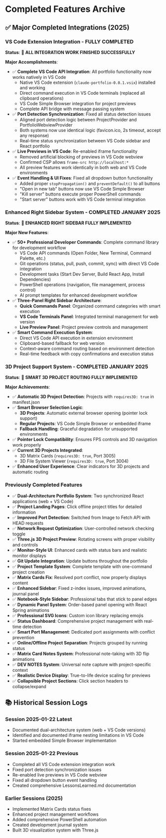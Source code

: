 # Completed Features Archive

## ✅ Major Completed Integrations (2025)

### VS Code Extension Integration - FULLY COMPLETED
**Status**: 🎉 **ALL INTEGRATION WORK FINISHED SUCCESSFULLY**

**Major Accomplishments**:
- ✅ **Complete VS Code API Integration**: All portfolio functionality now works natively in VS Code
  - Native VS Code extension (`claude-portfolio-0.0.1.vsix`) installed and working
  - Direct command execution in VS Code terminals (replaced all clipboard operations)
  - VS Code Simple Browser integration for project previews
  - Complete API bridge with message passing system
- ✅ **Port Detection Synchronization**: Fixed all status detection issues
  - Aligned port detection logic between ProjectProvider and PortfolioWebviewProvider
  - Both systems now use identical logic (favicon.ico, 2s timeout, accept any response)
  - Real-time status synchronization between VS Code sidebar and React portfolio
- ✅ **Live Previews in VS Code**: Re-enabled iframe functionality
  - Removed artificial blocking of previews in VS Code webview
  - Confirmed CSP allows `frame-src http://localhost:*`
  - All preview features work identically in both web and VS Code environments
- ✅ **Event Handling & UI Fixes**: Fixed all dropdown button functionality
  - Added proper `stopPropagation()` and `preventDefault()` to all buttons
  - "Open in new tab" buttons now use VS Code Simple Browser
  - "Kill server" buttons execute proper PowerShell commands
  - "Start server" buttons work with VS Code terminal integration

### Enhanced Right Sidebar System - COMPLETED JANUARY 2025
**Status**: 🎉 **ENHANCED RIGHT SIDEBAR FULLY IMPLEMENTED**

**Major New Features**:
- ✅ **50+ Professional Developer Commands**: Complete command library for development workflow
  - VS Code API commands (Open Folder, New Terminal, Command Palette, etc.)
  - Git operations (status, pull, push, commit, sync) with direct VS Code integration
  - Development tasks (Start Dev Server, Build React App, Install Dependencies)
  - PowerShell operations (navigation, file management, process control)
  - AI prompt templates for enhanced development workflow
- ✅ **Three-Panel Right Sidebar Architecture**: 
  - **Quick Commands Panel**: Organized command categories with smart execution
  - **VS Code Terminals Panel**: Integrated terminal management for web version
  - **Live Preview Panel**: Project preview controls and management
- ✅ **Smart Command Execution System**:
  - Direct VS Code API execution in extension environment
  - Clipboard-based fallback for web version
  - Context-aware command routing based on environment detection
  - Real-time feedback with copy confirmations and execution status

### 3D Project Support System - COMPLETED JANUARY 2025  
**Status**: 🎉 **SMART 3D PROJECT ROUTING FULLY IMPLEMENTED**

**Major Achievements**:
- ✅ **Automatic 3D Project Detection**: Projects with `requires3D: true` in manifest.json
- ✅ **Smart Browser Selection Logic**:
  - **3D Projects**: Automatic external browser opening (pointer lock support)
  - **Regular Projects**: VS Code Simple Browser or embedded iframe
  - **Fallback Handling**: Graceful degradation for unsupported environments
- ✅ **Pointer Lock Compatibility**: Ensures FPS controls and 3D navigation work properly
- ✅ **Current 3D Projects Integrated**:
  - 3D Matrix Cards (`requires3D: true`, Port 3005)
  - 3D File System Viewer (`requires3D: true`, Port 3004)
- ✅ **Enhanced User Experience**: Clear indicators for 3D projects and automatic routing

### Previously Completed Features  
- ✅ **Dual-Architecture Portfolio System**: Two synchronized React applications (web + VS Code)
- ✅ **Project Landing Pages**: Click offline project titles for detailed information
- ✅ **Improved Port Detection**: Switched from Image to Fetch API with HEAD requests
- ✅ **Network Request Optimization**: User-controlled network checking toggle
- ✅ **Three.js 3D Project Preview**: Rotating screens with proper visibility and controls
- ✅ **Monitor-Style UI**: Enhanced cards with status bars and realistic monitor displays
- ✅ **Git Update Integration**: Update buttons throughout the portfolio
- ✅ **Project Template System**: Complete template with one-command project creation
- ✅ **Matrix Cards Fix**: Resolved port conflict, now properly displays content
- ✅ **Enhanced Sidebar**: Fixed z-index issues, improved animations, journal panel
- ✅ **Notebook-Style Sidebar**: Professional tabs that stick to panel edges
- ✅ **Dynamic Panel System**: Order-based panel opening with React Spring animations
- ✅ **Professional SVG Icons**: Custom icon library replacing emojis
- ✅ **Status Dashboard**: Comprehensive project management with real-time detection
- ✅ **Smart Port Management**: Dedicated port assignments with conflict prevention
- ✅ **Online/Offline Project Separation**: Projects grouped by running status
- ✅ **Matrix Card Notes System**: Professional note-taking with 3D flip animations
- ✅ **DEV NOTES System**: Universal note capture with project-specific context
- ✅ **Realistic Device Display**: True-to-life device scaling for previews
- ✅ **Collapsible Project Sections**: Click section headers to collapse/expand

## 📚 Historical Session Logs

### Session 2025-01-22 Latest
- Documented dual-architecture system (web + VS Code versions)
- Identified and documented iframe nesting limitations in VS Code
- Started embedded Simple Browser implementation

### Session 2025-01-22 Previous  
- Completed all VS Code extension integration work
- Fixed port detection synchronization issues
- Re-enabled live previews in VS Code webview
- Fixed all dropdown button event handling
- Created comprehensive LessonsLearned.md documentation

### Earlier Sessions (2025)
- Implemented Matrix Cards status fixes
- Enhanced project management workflows
- Added comprehensive PowerShell automation
- Created development journal system
- Built 3D visualization system with Three.js